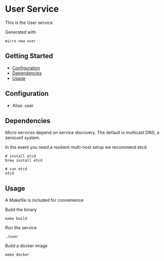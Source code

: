 
# User Service

This is the User service

Generated with

```
micro new user
```

## Getting Started

- [Configuration](#configuration)
- [Dependencies](#dependencies)
- [Usage](#usage)

## Configuration

- Alias: user

## Dependencies

Micro services depend on service discovery. The default is multicast DNS, a zeroconf system.

In the event you need a resilient multi-host setup we recommend etcd.

```
# install etcd
brew install etcd

# run etcd
etcd
```

## Usage

A Makefile is included for convenience

Build the binary

```
make build
```

Run the service
```
./user
```

Build a docker image
```
make docker
```